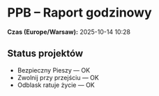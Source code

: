 # PPB – Raport godzinowy
**Czas (Europe/Warsaw):** 2025-10-14 10:28

## Status projektów
- Bezpieczny Pieszy — OK
- Zwolnij przy przejściu — OK
- Odblask ratuje życie — OK


